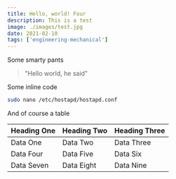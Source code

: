 ```yaml
---
title: Hello, world! Four
description: This is a test
image: ./images/test.jpg
date: 2021-02-10
tags: ['engineering-mechanical']
---
```


Some smarty pants

> "Hello world, he said"

Some inline code

```bash
sudo nano /etc/hostapd/hostapd.conf
```

And of course a table

| Heading One | Heading Two | Heading Three |
| ----------- | ----------- | ------------- |
| Data One    | Data Two    | Data Three    |
| Data Four   | Data Five   | Data Six      |
| Data Seven  | Data Eight  | Data Nine     |
